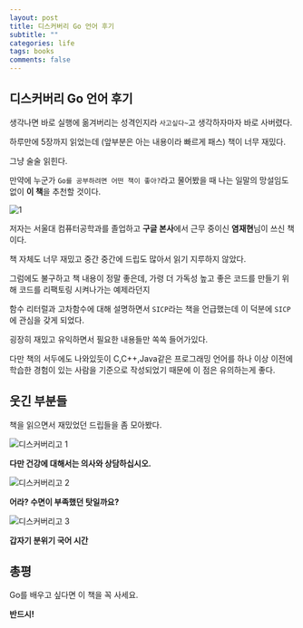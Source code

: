 ```yaml
---
layout: post
title: 디스커버리 Go 언어 후기
subtitle: ""
categories: life
tags: books
comments: false
---
```


## 디스커버리 Go 언어 후기

생각나면 바로 실행에 옮겨버리는 성격인지라 `사고싶다~`고 생각하자마자 바로 사버렸다.

하루만에 5장까지 읽었는데 (앞부분은 아는 내용이라 빠르게 패스) 책이 너무 재밌다.

그냥 술술 읽힌다.

만약에 누군가 `Go를 공부하려면 어떤 책이 좋아?`라고 물어봤을 때 나는 일말의 망설임도 없이 **이 책**을 추천할 것이다.

![1](https://user-images.githubusercontent.com/43809168/77900063-71fa4f00-72b8-11ea-892d-a7481cca2c0e.jpeg)

저자는 서울대 컴퓨터공학과를 졸업하고 **구글 본사**에서 근무 중이신 **염재현**님이 쓰신 책이다.

책 자체도 너무 재밌고 중간 중간에 드립도 많아서 읽기 지루하지 않았다.

그럼에도 불구하고 책 내용이 정말 좋은데, 가령 더 가독성 높고 좋은 코드를 만들기 위해 코드를 리팩토링 시켜나가는 예제라던지

함수 리터럴과 고차함수에 대해 설명하면서 `SICP`라는 책을 언급했는데 이 덕분에 `SICP`에 관심을 갖게 되었다.

굉장히 재밌고 유익하면서 필요한 내용들만 쏙쏙 들어가있다.

다만 책의 서두에도 나와있듯이 C,C++,Java같은 프로그래밍 언어를 하나 이상 이전에 학습한 경험이 있는 사람을 기준으로 작성되었기 때문에 이 점은 유의하는게 좋다.

## 웃긴 부분들

책을 읽으면서 재밌었던 드립들을 좀 모아봤다.

![디스커버리고 1](https://user-images.githubusercontent.com/43809168/77899952-4a0aeb80-72b8-11ea-933a-1174b389b3e1.jpeg)

**다만 건강에 대해서는 의사와 상담하십시오.**

![디스커버리고 2](https://user-images.githubusercontent.com/43809168/77899967-4c6d4580-72b8-11ea-95d3-cd80cab5c7d6.jpeg)

**어라? 수면이 부족했던 탓일까요?**

![디스커버리고 3](https://user-images.githubusercontent.com/43809168/77899968-4d05dc00-72b8-11ea-87c4-7a7e1d3f0039.jpeg)

**갑자기 분위기 국어 시간**

## 총평

Go를 배우고 싶다면 이 책을 꼭 사세요.

**반드시!**
